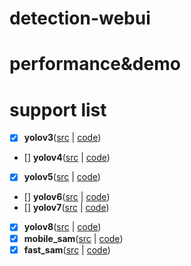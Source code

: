 # detection-webui

# performance&demo


# support list
- [x] **yolov3**([src](https://docs.ultralytics.com/models/yolov3/) | [code](webui/yolov3_ui.py))
- [] **yolov4**([src](https://docs.ultralytics.com/models/yolov4/) | [code](webui/yolov4_ui.py))
- [x] **yolov5**([src](https://docs.ultralytics.com/models/yolov5/) | [code](webui/yolov5_ui.py))
- [] **yolov6**([src](https://docs.ultralytics.com/models/yolov6/) | [code](webui/yolov6_ui.py))
- [] **yolov7**([src](https://docs.ultralytics.com/models/yolov7/) | [code](webui/yolov7_ui.py))
- [x] **yolov8**([src](https://docs.ultralytics.com/models/yolov8/) | [code](webui/yolov8_ui.py))
- [x] **mobile_sam**([src](https://docs.ultralytics.com/models/mobile-sam/) | [code](webui/mobilesam_ui.py))
- [x] **fast_sam**([src](https://docs.ultralytics.com/models/fast-sam/) | [code](webui/fastsam_ui.py))
